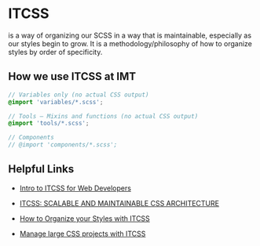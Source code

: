 # ITCSS

is a way of organizing our SCSS in a way that is maintainable, especially as our styles begin to grow. It is a methodology/philosophy of how to organize styles by order of specificity.

## How we use ITCSS at IMT

```scss
// Variables only (no actual CSS output)
@import 'variables/*.scss';

// Tools – Mixins and functions (no actual CSS output)
@import 'tools/*.scss';

// Components
// @import 'components/*.scss';
```

## Helpful Links

- [Intro to ITCSS for Web Developers](https://www.hongkiat.com/blog/inverted-triangle-css-web-development/)

- [ITCSS: SCALABLE AND MAINTAINABLE CSS ARCHITECTURE](https://www.xfive.co/blog/itcss-scalable-maintainable-css-architecture/)

- [How to Organize your Styles with ITCSS](https://blog.codeminer42.com/how-to-organize-your-styles-with-itcss-3787cbc6dcbf)

- [Manage large CSS projects with ITCSS](https://www.creativebloq.com/web-design/manage-large-css-projects-itcss-101517528)
